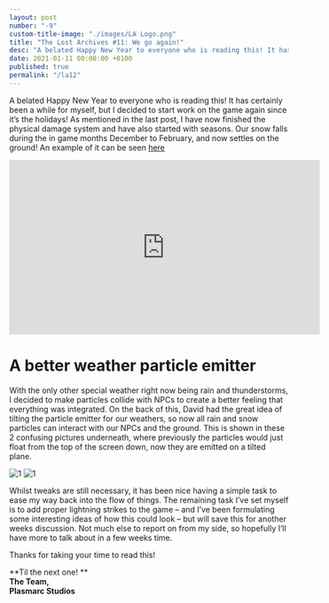 ```yaml
---
layout: post
number: "-9"
custom-title-image: "./images/LA Logo.png"
title: "The Lost Archives #11: We go again!"
desc: "A belated Happy New Year to everyone who is reading this! It has certainly been a while for myself, but I decided to start work on the game again since it’s the holidays! As mentioned in the last post, I have now finished the physical damage system and have also started with seasons. Our snow falls during the in game months December to February, and now settles on the ground! An example of it can be seen"
date: 2021-01-11 00:00:00 +0100
published: true
permalink: "/la12"
---
```


A belated Happy New Year to everyone who is reading this! It has certainly been a while for myself, but I decided to start work on the game again since it’s the holidays! As mentioned in the last post, I have now finished the physical damage system and have also started with seasons. Our snow falls during the in game months December to February, and now settles on the ground! An example of it can be seen [here](https://www.youtube.com/watch?v=0mfmau7Sl6o)

<iframe width="560" height="315" src="https://www.youtube.com/embed/0mfmau7Sl6o" title="YouTube video player" frameborder="0" allow="accelerometer; autoplay; clipboard-write; encrypted-media; gyroscope; picture-in-picture; web-share" allowfullscreen></iframe>

# A better weather particle emitter
With the only other special weather right now being rain and thunderstorms, I decided to make particles collide with NPCs to create a better feeling that everything was integrated. On the back of this, David had the great idea of tilting the particle emitter for our weathers, so now all rain and snow particles can interact with our NPCs and the ground. This is shown in these 2 confusing pictures underneath, where previously the particles would just float from the top of the screen down, now they are emitted on a tilted plane.

![1](./forensic-friday-media/-la12/particle1.png)
![1](./forensic-friday-media/-la12/particle2.png)

Whilst tweaks are still necessary, it has been nice having a simple task to ease my way back into the flow of things. The remaining task I’ve set myself is to add proper lightning strikes to the game – and I’ve been formulating some interesting ideas of how this could look – but will save this for another weeks discussion. Not much else to report on from my side, so hopefully I’ll have more to talk about in a few weeks time.

Thanks for taking your time to read this!


**Til the next one! **\
**The Team,**\
**Plasmarc Studios**
